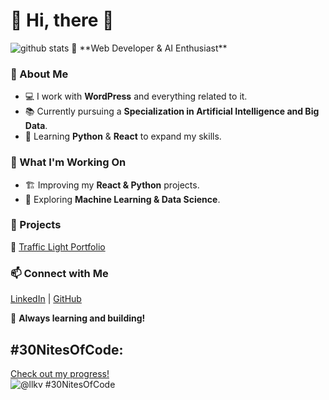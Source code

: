 # 👋 Hi, there 👋
<picture decoding="async" loading="lazy">
  <source media="(prefers-color-scheme: light)" srcset="https://pixel-profile.vercel.app/api/github-stats?username=ikial-ux&theme=summer">
  <source media="(prefers-color-scheme: dark)" srcset="https://pixel-profile.vercel.app/api/github-stats?username=ikial-ux&screen_effect=true&theme=blue_chill">
  <img alt="github stats" src="https://pixel-profile.vercel.app/api/github-stats?username=<username>&theme=summer">
</picture>
🚀 **Web Developer & AI Enthusiast**  

### 🔹 About Me  
- 💻 I work with **WordPress** and everything related to it.  
- 📚 Currently pursuing a **Specialization in Artificial Intelligence and Big Data**.  
- 🧠 Learning **Python** & **React** to expand my skills.  

### 🌟 What I'm Working On  
- 🏗️ Improving my **React & Python** projects.  
- 🤖 Exploring **Machine Learning & Data Science**.  

### 📌 Projects  
🔗 [Traffic Light Portfolio](https://traffic-light-portfolio.vercel.app/)  

### 📫 Connect with Me  
[LinkedIn](https://www.linkedin.com/in/ilyas-kial-developer/) | [GitHub](https://github.com/ikial-ux)  

🚀 **Always learning and building!**  
## #30NitesOfCode:
  [Check out my progress!](https://www.codedex.io/@llkv/30-nites-of-code)  
  ![@llkv #30NitesOfCode](https://www.codedex.io/api/petStatus?user=llkv)
<!--
**ikial-ux/ikial-ux** is a ✨ _special_ ✨ repository because its `README.md` (this file) appears on your GitHub profile.

Here are some ideas to get you started:

- 🔭 I’m currently working on ...
- 🌱 I’m currently learning ...
- 👯 I’m looking to collaborate on ...
- 🤔 I’m looking for help with ...
- 💬 Ask me about ...
- 📫 How to reach me: ...
- 😄 Pronouns: ...
- ⚡ Fun fact: ...
-->

